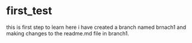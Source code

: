 # first_test
this is first step to learn
here i have created a branch named brnach1 and making changes to the readme.md file in branch1.
